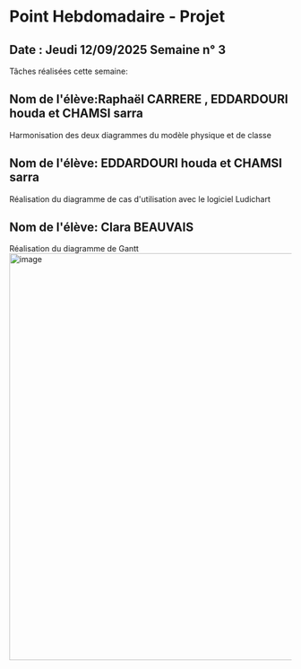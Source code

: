 # Point Hebdomadaire - Projet

## Date : Jeudi 12/09/2025 Semaine n° 3

Tâches réalisées cette semaine:
## Nom de l'élève:Raphaël CARRERE , EDDARDOURI houda et CHAMSI sarra
Harmonisation des deux diagrammes du modèle physique et de classe 
## Nom de l'élève: EDDARDOURI houda et CHAMSI sarra
Réalisation du diagramme de cas d'utilisation avec le logiciel Ludichart 
## Nom de l'élève: Clara BEAUVAIS
Réalisation du diagramme de Gantt
<img width="840" height="725" alt="image" src="https://github.com/user-attachments/assets/6fc419e3-fa21-417b-b09c-b3e7d86215e0" />

